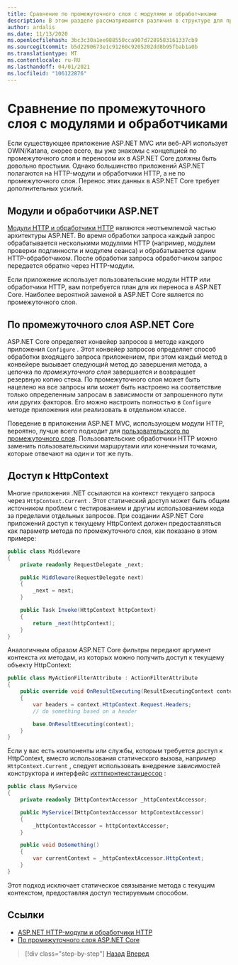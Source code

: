 ```yaml
---
title: Сравнение по промежуточного слоя с модулями и обработчиками
description: В этом разделе рассматриваются различия в структуре для приложений ASP.NET, использующих обработчики и модули с ASP.NET Core приложениями, которые определяют по промежуточного слоя для конвейеров обработки запросов.
author: ardalis
ms.date: 11/13/2020
ms.openlocfilehash: 3bc3c30a1ee988550cca907d7289583161337cb9
ms.sourcegitcommit: b5d2290673e1c91260c9205202dd8b95fbab1a0b
ms.translationtype: MT
ms.contentlocale: ru-RU
ms.lasthandoff: 04/01/2021
ms.locfileid: "106122876"
---
```

# <a name="compare-middleware-to-modules-and-handlers"></a>Сравнение по промежуточного слоя с модулями и обработчиками

Если существующее приложение ASP.NET MVC или веб-API использует OWIN/Katana, скорее всего, вы уже знакомы с концепцией по промежуточного слоя и переносом их в ASP.NET Core должны быть довольно простыми. Однако большинство приложений ASP.NET полагаются на HTTP-модули и обработчики HTTP, а не по промежуточного слоя. Перенос этих данных в ASP.NET Core требует дополнительных усилий.

## <a name="aspnet-modules-and-handlers"></a>Модули и обработчики ASP.NET

[Модули HTTP и обработчики HTTP](/troubleshoot/aspnet/http-modules-handlers) являются неотъемлемой частью архитектуры ASP.NET. Во время обработки запроса каждый запрос обрабатывается несколькими модулями HTTP (например, модулем проверки подлинности и модулем сеанса) и обрабатывается одним HTTP-обработчиком. После обработки запроса обработчиком запрос передается обратно через HTTP-модули.

Если приложение использует пользовательские модули HTTP или обработчики HTTP, вам потребуется план для их переноса в ASP.NET Core. Наиболее вероятной заменой в ASP.NET Core является по промежуточного слоя.

## <a name="aspnet-core-middleware"></a>По промежуточного слоя ASP.NET Core

ASP.NET Core определяет конвейер запросов в методе каждого приложения `Configure` . Этот конвейер запросов определяет способ обработки входящего запроса приложением, при этом каждый метод в конвейере вызывает следующий метод до завершения метода, а цепочка по *промежуточного слоя* завершается и возвращает резервную копию стека. По промежуточного слоя может быть нацелено на все запросы или может быть настроено на соответствие только определенным запросам в зависимости от запрошенного пути или других факторов. Его можно настроить полностью в `Configure` методе приложения или реализовать в отдельном классе.

Поведение в приложении ASP.NET MVC, использующем модули HTTP, вероятно, лучше всего подходит для [пользовательского по промежуточного слоя](/aspnet/core/fundamentals/middleware/?preserve-view=true&view=aspnetcore-3.1). Пользовательские обработчики HTTP можно заменить пользовательскими маршрутами или конечными точками, которые отвечают на один и тот же путь.

## <a name="accessing-httpcontext"></a>Доступ к HttpContext

Многие приложения .NET ссылаются на контекст текущего запроса через `HttpContext.Current` . Этот статический доступ может быть общим источником проблем с тестированием и другим использованием кода за пределами отдельных запросов. При создании ASP.NET Core приложений доступ к текущему HttpContext должен предоставляться как параметр метода по промежуточного слоя, как показано в этом примере:

```csharp
public class Middleware
{
    private readonly RequestDelegate _next;

    public Middleware(RequestDelegate next)
    {
        _next = next;
    }

    public Task Invoke(HttpContext httpContext)
    {
        return _next(httpContext);
    }
}
```

Аналогичным образом ASP.NET Core фильтры передают аргумент контекста их методам, из которых можно получить доступ к текущему объекту HttpContext:

```csharp
public class MyActionFilterAttribute : ActionFilterAttribute
{
    public override void OnResultExecuting(ResultExecutingContext context)
    {
        var headers = context.HttpContext.Request.Headers;
        // do something based on a header

        base.OnResultExecuting(context);
    }
}
```

Если у вас есть компоненты или службы, которым требуется доступ к HttpContext, вместо использования статического вызова, например `HttpContext.Current` , следует использовать внедрение зависимостей конструктора и интерфейс [ихттпконтекстакцессор](https://docs.microsoft.com/dotnet/api/microsoft.aspnetcore.http.ihttpcontextaccessor) :

```csharp
public class MyService
{
    private readonly IHttpContextAccessor _httpContextAccessor;

    public MyService(IHttpContextAccessor httpContextAccessor)
    {
        _httpContextAccessor = httpContextAccessor;
    }

    public void DoSomething()
    {
        var currentContext = _httpContextAccessor.HttpContext;
    }
}
```

Этот подход исключает статическое связывание метода с текущим контекстом, предоставляя доступ тестируемым способом.

## <a name="references"></a>Ссылки

- [ASP.NET HTTP-модули и обработчики HTTP](/troubleshoot/aspnet/http-modules-handlers)
- [По промежуточного слоя ASP.NET Core](/aspnet/core/fundamentals/middleware/?preserve-view=true&view=aspnetcore-3.1)

>[!div class="step-by-step"]
>[Назад](dependency-injection-differences.md)
>[Вперед](configuration-differences.md)
